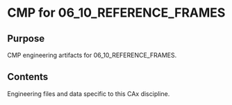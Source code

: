 # CMP for 06_10_REFERENCE_FRAMES

## Purpose
CMP engineering artifacts for 06_10_REFERENCE_FRAMES.

## Contents
Engineering files and data specific to this CAx discipline.
